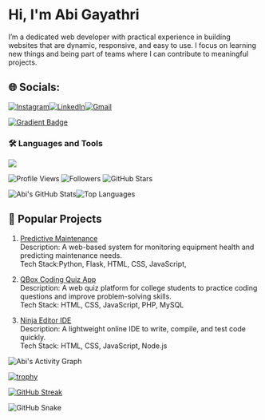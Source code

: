 # Hi, I'm Abi Gayathri 
I’m a dedicated web developer with practical experience in building websites that are dynamic, responsive, and easy to use.
I focus on learning new things and being part of teams where I can contribute to meaningful projects.


## 🌐 Socials:
[![Instagram](https://img.shields.io/badge/Instagram-%23E4405F.svg?style=flat-square&logo=instagram&logoColor=white)](https://www.instagram.com/ab_biie._/)[![LinkedIn](https://img.shields.io/badge/LinkedIn-%230077B5.svg?style=flat-square&logo=linkedin&logoColor=white)](https://www.linkedin.com/in/abi-gayathri-pavalathrowvathan-a555472a3/)[![Gmail](https://img.shields.io/badge/Gmail-abigayathri23@gmail.com-4285F4?style=flat-square&logo=gmail&logoColor=white)](mailto:abigayathri23@gmail.com)

[![Gradient Badge](https://raw.githubusercontent.com/abigayathri23/gradient-badge/main/gradient-badge.svg)](https://github.com/abigayathri23)



### 🛠️ Languages and Tools
<p align="left">
  <img src="https://skillicons.dev/icons?i=html,css,js,react,php,mysql,python,java,git,github,vscode" />
</p>


![Profile Views](https://komarev.com/ghpvc/?username=abigayathri23&color=ff69b4&style=flat-square) ![Followers](https://img.shields.io/github/followers/abigayathri23?color=ff69b4&label=Followers&style=flat-square) ![GitHub Stars](https://img.shields.io/github/stars/abigayathri23?color=ff69b4&label=Stars&style=flat-square)




![Abi's GitHub Stats](https://github-readme-stats.vercel.app/api?username=abigayathri23&show_icons=true&count_private=true&include_all_commits=true&theme=radical)![Top Languages](https://github-readme-stats.vercel.app/api/top-langs/?username=abigayathri23&layout=compact&hide=html,css&theme=radical)

## 🚀 Popular Projects

1. [Predictive Maintenance](https://github.com/abigayathri23/Predictive-Maintanace)  
Description: A web-based system for monitoring equipment health and predicting maintenance needs.  
Tech Stack:Python, Flask, HTML, CSS, JavaScript,

2. [QBox Coding Quiz App](https://github.com/abigayathri23/QBox)  
Description: A web quiz platform for college students to practice coding questions and improve problem-solving skills.  
Tech Stack: HTML, CSS, JavaScript, PHP, MySQL  

 3. [Ninja Editor IDE](https://github.com/Srihari-Prasath/Ninja-Editor-IDE)  
Description: A lightweight online IDE to write, compile, and test code quickly.  
Tech Stack: HTML, CSS, JavaScript, Node.js  




![Abi's Activity Graph](https://github-readme-activity-graph.vercel.app/graph?username=abigayathri23&theme=tokyo-night)

<!-- Trophy (from github-profile-trophy) -->
[![trophy](https://github-profile-trophy.vercel.app/?username=abigayathri23&theme=onedark&margin-w=10&margin-h=10&no-bg=true&no-frame=true)](https://github.com/ryo-ma/github-profile-trophy)

<!-- Streak stats (from github-readme-streak-stats) -->
[![GitHub Streak](https://github-readme-streak-stats.herokuapp.com?user=YOUR_GITHUB_USERNAME&theme=dark)](https://git.io/streak-stats)


![GitHub Snake](https://raw.githubusercontent.com/abigayathri23/abigayathri23/output/github-contribution-grid-snake.svg)


